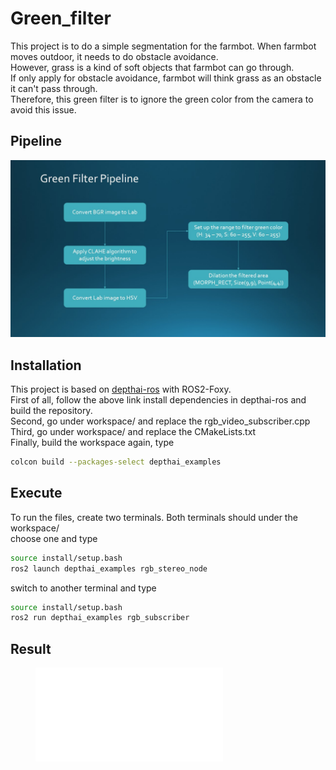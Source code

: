 # Green_filter
This project is to do a simple segmentation for the farmbot. When farmbot moves outdoor, it needs to do obstacle avoidance.   
However, grass is a kind of soft objects that farmbot can go through.  
If only apply for obstacle avoidance, farmbot will think grass as an obstacle it can't pass through.  
Therefore, this green filter is to ignore the green color from the camera to avoid this issue.  

## Pipeline
![](image/pipeline.JPG)

## Installation
This project is based on [depthai-ros](https://github.com/luxonis/depthai-ros) with ROS2-Foxy.    
First of all, follow the above link install dependencies in depthai-ros and build the repository.  
Second, go under workspace/ and replace the rgb_video_subscriber.cpp  
Third, go under workspace/ and replace the CMakeLists.txt  
Finally, build the workspace again, type  
```bash
colcon build --packages-select depthai_examples
```

## Execute
To run the files, create two terminals. Both terminals should under the workspace/  
choose one and type  
```bash
source install/setup.bash  
ros2 launch depthai_examples rgb_stereo_node  
```
switch to another terminal and type  
```bash
source install/setup.bash
ros2 run depthai_examples rgb_subscriber
```

## Result
<figure class="video_container">
  <iframe src="[https://drive.google.com/file/d/1KawHPaypFYntZRwgIoU_QzIDGerMqJV5/view?usp=sharing](https://drive.google.com/file/d/1KawHPaypFYntZRwgIoU_QzIDGerMqJV5/view?usp=sharing)" frameborder="0" allowfullscreen="true"> </iframe>
</figure>
